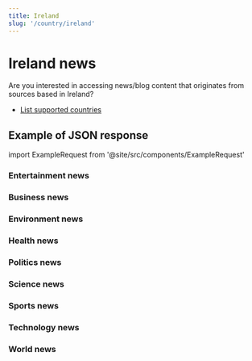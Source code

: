 ```yaml
---
title: Ireland
slug: '/country/ireland'
---
```


# Ireland news

Are you interested in accessing news/blog content that originates from sources based in Ireland?

- [List supported countries](/get-articles/countries)

## Example of JSON response

import ExampleRequest from '@site/src/components/ExampleRequest'

### Entertainment news
<ExampleRequest url="https://apitube.io/v1/news/articles?limit=2&category=news/Arts_and_Entertainment&country=ie"></ExampleRequest>

### Business news
<ExampleRequest url="https://apitube.io/v1/news/articles?limit=2&category=news/Business&country=ie"></ExampleRequest>

### Environment news
<ExampleRequest url="https://apitube.io/v1/news/articles?limit=2&category=news/Environment&country=ie"></ExampleRequest>

### Health news
<ExampleRequest url="https://apitube.io/v1/news/articles?limit=2&category=news/Health&country=ie"></ExampleRequest>

### Politics news
<ExampleRequest url="https://apitube.io/v1/news/articles?limit=2&category=news/Politics&country=ie"></ExampleRequest>

### Science news
<ExampleRequest url="https://apitube.io/v1/news/articles?limit=2&category=news/Science&country=ie"></ExampleRequest>

### Sports news
<ExampleRequest url="https://apitube.io/v1/news/articles?limit=2&category=news/Sports&country=ie"></ExampleRequest>

### Technology news
<ExampleRequest url="https://apitube.io/v1/news/articles?limit=2&category=news/Technology&country=ie"></ExampleRequest>

### World news
<ExampleRequest url="https://apitube.io/v1/news/articles?limit=2&category=news/World&country=ie"></ExampleRequest>

